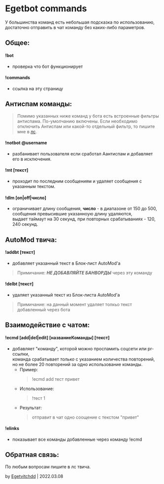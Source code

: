 # Egetbot commands

У большинства команд есть небольшая подсказка по использованию, достаточно отправить в чат команду без каких-либо параметров.



## Общее:
#### !bot
- проверка что бот функционирует
#### !commands
- ссылка на эту страницу



## Антиспам команды:
> Помимо указанных ниже команд у бота есть встроенные фильтры антиспама. По-умолчанию включены. Если необходимо отключить Антиспам или какой-то отдельный фильтр, то пишите мне в [лс](https://www.twitch.tv/egetvitchdd).
#### !notbot @username
- разбанивает пользователя если сработал Аантиспам и добавляет его в исключения.
#### !mt [текст]
- проходит по последним сообщениям и удаляет сообщения с указанным текстом.
#### !dlm [on|off|число]
- ограничивает длину сообщения, **число** - в диапазоне от 150 до 500,   
сообщения превысившие указанноую длину удаляются,   
выдает таймаут на 30 секунд, при повторных срабатываниях - 120, 240 секунд.   



## AutoMod твича:

#### !addbt [текст]
- добавляет указанный текст в Блок-лист AutoMod'а
> Примичание: ***НЕ ДОБАВЛЯЙТЕ БАНВОРДЫ*** через эту команду
#### !delbt [текст]
- удаляет указанный текст из Блок-листа AutoMod'а
> Примичание: на данный момент удаляет толкьо текст добавленный через бота

   
## Взаимодействие с чатом:

#### !ecmd [add|del|edit] [названиеКоманды] [текст]
- добавляет "команду", которой можно проспамить соцсети или pr-ссылки,   
команда срабатывает *только* с указанием количества повторений,   
но не более 20 повторений за одно использование команды.
  - Пример:
    > !ecmd add тест привет   
  - Использование:   
    > !тест 1   
  - Результат:   
    > отправит в чат одно соощение с текстом "привет"   
#### !elinks
- показывает все команды добавленные через команду !ecmd


## Обратная связь:
По любым вопросам пишите в лс твича.

by [Egetvitchdd](https://www.twitch.tv/egetvitchdd) | 2022.03.08

